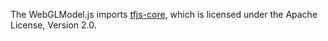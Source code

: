 The WebGLModel.js imports [tfjs-core](https://github.com/tensorflow/tfjs-core), 
which is licensed under the Apache License, Version 2.0.